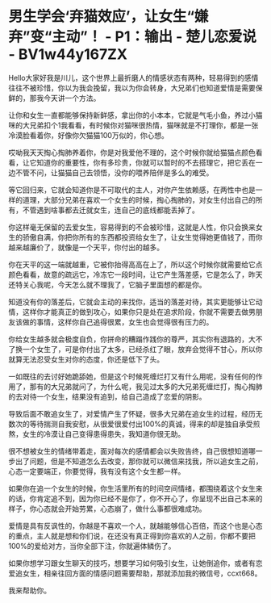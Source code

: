 # 男生学会‘弃猫效应’，让女生“嫌弃”变“主动”！ - P1：输出 - 楚儿恋爱说 - BV1w44y167ZX

Hello大家好我是川儿，这个世界上最折磨人的情感状态有两种，轻易得到的感情往往不被珍惜，你以为我会挽留，我以为你会转身，大兄弟们也知道爱情是需要保鲜的，那我今天讲一个方法。

让你和女生一直都能够保持新鲜感，拿出你的小本本，它就是气毛小鱼，养过小猫咪的大兄弟扣个1我看看，有时候你对猫咪很热情，猫咪就是不打理你，都是一张冷漠脸看着你，好像你欠猫猫100万似的，你心想。

哎呦我天天掏心掏肺养着你，你是对我爱他不理的，这个时候你就给猫猫点颜色看看，让它知道你的重要性，你有多珍贵，你就可以暂时的不去搭理它，把它丢在一边不管不问，让猫猫自己去领悟，没你的喂养陪伴是多么的难受。

等它回归来，它就会知道你是不可取代的主人，对你产生依赖感，在两性中也是一样的道理，大部分兄弟在喜欢一个女生的时候，掏心掏肺的，对女生付出自己的所有，不管遇到啥事都去迁就女生，连自己的底线都能丢掉了。

你这样毫无保留的去爱女生，容易得到的不会被珍惜，这就是人性，你只会换来女生的骄傲自满，你把你所有的东西都投资给女生了，让女生觉得她更值钱了，而你越来越廉价了，就像是一个天平，你付出的越多。

你在天平的这一端就越重，它被你抬得高高在上了，所以这个时候你就需要给它点颜色看看，故意的疏远它，冷冻它一段时间，让它产生落差感，它是怎么了，昨天还特关心我呢，今天怎么就不理我了，它脑子里面想的都是你。

知道没有你的落差后，它就会主动的来找你，适当的落差对待，其实更能够让它动情，这样你才能真正的做到攻心，如果你只是处在追求阶段，你就不需要去做男朋友该做的事情，这样你自己追得很累，女生也会觉得很有压力的。

你给女生越多就会极度自负，你拼命的糟蹋作践你的尊严，其实你有退路的，大不了换一个女生了，可是你付出了太多，已经杀红了眼，放弃会觉得不甘心，所以你就算无法忍受女生对你的态度，你还是低下了头。

一如既往的去讨好她跪舔她，但是这个时候死缠烂打又有什么用呢，没有任何的作用了，那有的大兄弟就问了，为什么呢，我见过太多的大兄弟死缠烂打，掏心掏肺的去对待一个女生，结果没有追到，给自己造成了恋爱的阴影。

导致后面不敢追女生了，对爱情产生了怀疑，很多大兄弟在追女生的过程，经历无数次的等待揣测自我安慰，从很爱很爱付出100%的真诚，得来的却是独自承受煎熬，女生的冷漠让自己变得患得患失，我知道你很无助。

很不想被女生的情绪带着走，面对每次的感情都会以失败告终，自己很想知道哪一步出了问题，但是不知道怎么去改变，那你就可以微信来找我，所以追女生之前，心态一定要端正，你要觉得，我有没有这个女生都一样。

如果你在追一个女生的时候，你生活里所有的时间空间情绪，都围绕着这个女生来的话，你肯定追不到，因为你已经不是你了，你不开心了，你呈现不出自己本来的样子，你心态就会开始劳累，心态崩了，做什么事都很难成功。

爱情是具有反讽性的，你越是不喜欢一个人，就越能够信心百倍，而这个也是心态的重点，主人就是想和你们说，在还没有真正得到你喜欢的人之前，你都不要把100%的爱给对方，当你全部下注，你就遍体鳞伤了。

如果你想学习跟女生聊天的技巧，想要学习如何吸引女生，让她倒追你，或者有恋爱追女生，相亲往回方面的情感问题需要帮助，那就添加我的微信号，ccxt668。

我来帮助你。
